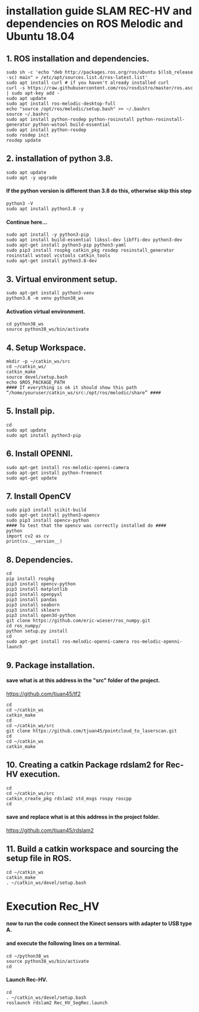 # installation guide SLAM REC-HV and dependencies on ROS Melodic and Ubuntu 18.04


## 1. ROS installation and dependencies.
```linux
sudo sh -c 'echo "deb http://packages.ros.org/ros/ubuntu $(lsb_release -sc) main" > /etc/apt/sources.list.d/ros-latest.list'
sudo apt install curl # if you haven't already installed curl
curl -s https://raw.githubusercontent.com/ros/rosdistro/master/ros.asc | sudo apt-key add -
sudo apt update
sudo apt install ros-melodic-desktop-full
echo "source /opt/ros/melodic/setup.bash" >> ~/.bashrc
source ~/.bashrc
sudo apt install python-rosdep python-rosinstall python-rosinstall-generator python-wstool build-essential
sudo apt install python-rosdep
sudo rosdep init
rosdep update
```

## 2. installation of python 3.8.
```linux
sudo apt update
sudo apt -y upgrade
```
#### If the python version is different than 3.8 do this, otherwise skip this step
```linux
python3 -V
sudo apt install python3.8 -y
```
#### Continue here…
```linux
sudo apt install -y python3-pip
sudo apt install build-essential libssl-dev libffi-dev python3-dev
sudo apt-get install python3-pip python3-yaml
sudo pip3 install rospkg catkin_pkg rosdep rosinstall_generator rosinstall wstool vcstools catkin_tools
sudo apt-get install python3.8-dev
```



## 3. Virtual environment setup.
```linux
sudo apt-get install python3-venv
python3.8 -m venv python38_ws
```
#### Activation virtual environment.
```linux
cd python38_ws
source python38_ws/bin/activate
```

## 4. Setup Workspace.
```
mkdir -p ~/catkin_ws/src
cd ~/catkin_ws/
catkin_make
source devel/setup.bash
echo $ROS_PACKAGE_PATH
#### If everything is ok it should show this path “/home/youruser/catkin_ws/src:/opt/ros/melodic/share” ####
```
## 5. Install pip.
```linux
cd
sudo apt update
sudo apt install python3-pip
```
## 6. Install OPENNI.
```linux
sudo apt-get install ros-melodic-openni-camera
sudo apt-get install python-freenect
sudo apt-get update
```


## 7. Install OpenCV
```linux
sudo pip3 install scikit-build
sudo apt-get install python3-opencv
sudo pip3 install opencv-python
#### To test that the opencv was correctly installed do ####
python
import cv2 as cv
print(cv.__version__)
```
## 8. Dependencies.
```linux
cd
pip install rospkg
pip3 install opencv-python
pip3 install matplotlib
pip3 install openpyxl
pip3 install pandas
pip3 install seaborn
pip3 install sklearn
pip3 install open3d-python
git clone https://github.com/eric-wieser/ros_numpy.git
cd ros_numpy/
python setup.py install
cd
sudo apt-get install ros-melodic-openni-camera ros-melodic-openni-launch
```
## 9. Package installation.
#### save what is at this address in the "src" folder of the project.
https://github.com/tjuan45/tf2

```linux
cd
cd ~/catkin_ws
catkin_make
cd
cd ~/catkin_ws/src
git clone https://github.com/tjuan45/pointcloud_to_laserscan.git
cd
cd ~/catkin_ws
catkin_make
```

## 10. Creating a catkin Package rdslam2 for Rec-HV execution.
```linux
cd
cd ~/catkin_ws/src
catkin_create_pkg rdslam2 std_msgs rospy roscpp
cd
```
#### save and replace what is at this address in the project folder.
https://github.com/tjuan45/rdslam2

## 11. Build a catkin workspace and sourcing the setup file in ROS.
```linux
cd ~/catkin_ws
catkin_make
. ~/catkin_ws/devel/setup.bash
```
# Execution Rec_HV
#### now to run the code connect the Kinect sensors with adapter to USB type A.
#### and execute the following lines on a terminal.
```linux
cd ~/python38_ws
source python38_ws/bin/activate
cd
```
#### Launch Rec-HV.
```linux
cd
. ~/catkin_ws/devel/setup.bash
roslaunch rdslam2 Rec_HV_SegRec.launch
```
